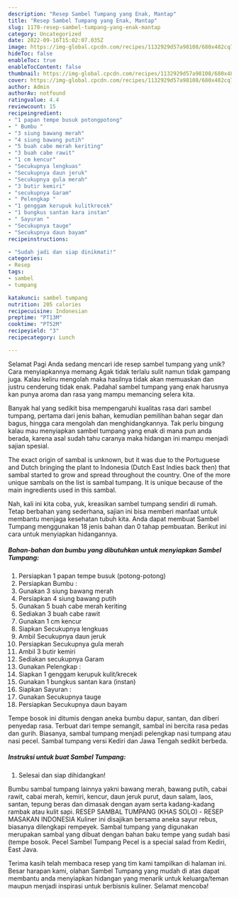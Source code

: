 ```yaml
---
description: "Resep Sambel Tumpang yang Enak, Mantap"
title: "Resep Sambel Tumpang yang Enak, Mantap"
slug: 1170-resep-sambel-tumpang-yang-enak-mantap
category: Uncategorized
date: 2022-09-16T15:02:07.035Z
image: https://img-global.cpcdn.com/recipes/1132929d57a98108/680x482cq70/sambel-tumpang-foto-resep-utama.jpg
hideToc: false
enableToc: true
enableTocContent: false
thumbnail: https://img-global.cpcdn.com/recipes/1132929d57a98108/680x482cq70/sambel-tumpang-foto-resep-utama.jpg
cover: https://img-global.cpcdn.com/recipes/1132929d57a98108/680x482cq70/sambel-tumpang-foto-resep-utama.jpg
author: Admin
authorAv: notfound
ratingvalue: 4.4
reviewcount: 15
recipeingredient:
- "1 papan tempe busuk potongpotong"
- " Bumbu "
- "3 siung bawang merah"
- "4 siung bawang putih"
- "5 buah cabe merah keriting"
- "3 buah cabe rawit"
- "1 cm kencur"
- "Secukupnya lengkuas"
- "Secukupnya daun jeruk"
- "Secukupnya gula merah"
- "3 butir kemiri"
- "secukupnya Garam"
- " Pelengkap "
- "1 genggam kerupuk kulitkrecek"
- "1 bungkus santan kara instan"
- " Sayuran "
- "Secukupnya tauge"
- "Secukupnya daun bayam"
recipeinstructions:

- "Sudah jadi dan siap dinikmati!"
categories:
- Resep
tags:
- sambel
- tumpang

katakunci: sambel tumpang 
nutrition: 205 calories
recipecuisine: Indonesian
preptime: "PT13M"
cooktime: "PT52M"
recipeyield: "3"
recipecategory: Lunch

---
```



Selamat Pagi Anda sedang mencari ide resep sambel tumpang yang unik? Cara menyiapkannya memang Agak tidak terlalu sulit namun tidak gampang juga. Kalau keliru mengolah maka hasilnya tidak akan memuaskan dan justru cenderung tidak enak. Padahal sambel tumpang yang enak harusnya kan punya aroma dan rasa yang mampu memancing selera kita.


Banyak hal yang sedikit bisa mempengaruhi kualitas rasa dari sambel tumpang, pertama dari jenis bahan, kemudian pemilihan bahan segar dan bagus, hingga cara mengolah dan menghidangkannya. Tak perlu bingung kalau mau menyiapkan sambel tumpang yang enak di mana pun anda berada, karena asal sudah tahu caranya maka hidangan ini mampu menjadi sajian spesial.

The exact origin of sambal is unknown, but it was due to the Portuguese and Dutch bringing the plant to Indonesia (Dutch East Indies back then) that sambal started to grow and spread throughout the country. One of the more unique sambals on the list is sambal tumpang. It is unique because of the main ingredients used in this sambal.


Nah, kali ini kita coba, yuk, kreasikan sambel tumpang sendiri di rumah. Tetap berbahan yang sederhana, sajian ini bisa memberi manfaat untuk membantu menjaga kesehatan tubuh kita. Anda dapat membuat Sambel Tumpang menggunakan 18 jenis bahan dan 0 tahap pembuatan. Berikut ini cara untuk menyiapkan hidangannya.

<!--inarticleads1-->

##### Bahan-bahan dan bumbu yang dibutuhkan untuk menyiapkan Sambel Tumpang:

1. Persiapkan 1 papan tempe busuk (potong-potong)
1. Persiapkan  Bumbu :
1. Gunakan 3 siung bawang merah
1. Persiapkan 4 siung bawang putih
1. Gunakan 5 buah cabe merah keriting
1. Sediakan 3 buah cabe rawit
1. Gunakan 1 cm kencur
1. Siapkan Secukupnya lengkuas
1. Ambil Secukupnya daun jeruk
1. Persiapkan Secukupnya gula merah
1. Ambil 3 butir kemiri
1. Sediakan secukupnya Garam
1. Gunakan  Pelengkap :
1. Siapkan 1 genggam kerupuk kulit/krecek
1. Gunakan 1 bungkus santan kara (instan)
1. Siapkan  Sayuran :
1. Gunakan Secukupnya tauge
1. Persiapkan Secukupnya daun bayam


Tempe bosok ini ditumis dengan aneka bumbu dapur, santan, dan diberi penyedap rasa. Terbuat dari tempe semangit, sambal ini bercita rasa pedas dan gurih. Biasanya, sambal tumpang menjadi pelengkap nasi tumpang atau nasi pecel. Sambal tumpang versi Kediri dan Jawa Tengah sedikit berbeda. 

<!--inarticleads2-->

##### Instruksi untuk buat Sambel Tumpang:


1. Selesai dan siap dihidangkan!

Bumbu sambal tumpang lainnya yakni bawang merah, bawang putih, cabai rawit, cabai merah, kemiri, kencur, daun jeruk purut, daun salam, laos, santan, tepung beras dan dimasak dengan ayam serta kadang-kadang rambak atau kulit sapi. RESEP SAMBAL TUMPANG (KHAS SOLO) - RESEP MASAKAN INDONESIA Kuliner ini disajikan bersama aneka sayur rebus, biasanya dilengkapi rempeyek. Sambal tumpang yang digunakan merupakan sambal yang dibuat dengan bahan baku tempe yang sudah basi (tempe bosok. Pecel Sambel Tumpang Pecel is a special salad from Kediri, East Java. 

Terima kasih telah membaca resep yang tim kami tampilkan di halaman ini. Besar harapan kami, olahan Sambel Tumpang yang mudah di atas dapat membantu anda menyiapkan hidangan yang menarik untuk keluarga/teman maupun menjadi inspirasi untuk berbisnis kuliner. Selamat mencoba!

